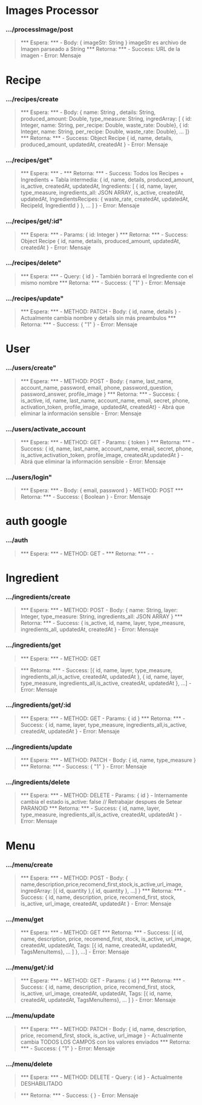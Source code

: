 # Images Processor
### .../processImage/post
>   *** Espera: ***
>       - Body: { imageStr: String }    imageStr es archivo de Imagen parseado a String
>   *** Retorna: ***
>       - Success: URL de la imagen
>       - Error: Mensaje

# Recipe
### .../recipes/create
>   *** Espera: ***
>       - Body: { name: String , details: String, produced_amount: Double, type_measure: String, ingredArray: [
                    { id: Integer, name: String, per_recipe: Double, waste_rate: Double},
                    { id: Integer, name: String, per_recipe: Double, waste_rate: Double}, ...
                ]}
>   *** Retorna: ***
>       - Success: Object Recipe { id, name, details, produced_amount, updatedAt, createdAt }
>       - Error: Mensaje

### .../recipes/get"
>   *** Espera: ***
>       - 
>   *** Retorna: ***
>       - Success: Todos los Recipes + Ingredients + Tabla intermedia:
            { id, name, details, produced_amount, is_active, createdAt, updatedAt, Ingredients: [
                { id, name,  layer, type_measure, ingredients_all: JSON ARRAY, is_active, createdAt, updatedAt, IngredientsRecipes: {
                waste_rate, createdAt, updatedAt, RecipeId, IngredientId }
                }, ... ]
            }
>       - Error: Mensaje
### .../recipes/get/:id"
>   *** Espera: ***
>       - Params: { id: Integer }
>   *** Retorna: ***
>       - Success: Object Recipe { id, name, details, produced_amount, updatedAt, createdAt }
>       - Error: Mensaje
### .../recipes/delete"
>   *** Espera: ***
>       - Query: { id }
>       - También borrará el Ingrediente con el mismo nombre
>   *** Retorna: ***
>       - Success: { "1" }
>       - Error: Mensaje
### .../recipes/update"
>   *** Espera: ***
>       - METHOD: PATCH
>       - Body: { id, name, details }
>       - Actualmente cambia nombre y details sin más preambulos
>   *** Retorna: ***
>       - Success: { "1" }
>       - Error: Mensaje

# User
### .../users/create"
>   *** Espera: ***
>       - METHOD: POST
>       - Body: { name, last_name, account_name, password, email, phone, password_question, password_answer, profile_image }
>   *** Retorna: ***
>       - Success: { is_active, id, name, last_name, account_name, email, secret, phone, activation_token, profile_image, updatedAt, createdAt}
>       - Abrá que eliminar la información sensible
>       - Error: Mensaje
### .../users/activate_account
>   *** Espera: ***
>       - METHOD: GET
>       - Params: { token }
>   *** Retorna: ***
>       - Success: { id, name, last_name, account_name, email, secret, phone, is_active,activation_token, profile_image, createdAt,updatedAt }
>       - Abrá que eliminar la información sensible
>       - Error: Mensaje
### .../users/login"
>   *** Espera: ***
>       - Body: { email, password }
>       - METHOD: POST
>   *** Retorna: ***
>       - Success: { Boolean }
>       - Error: Mensaje

# auth google
### .../auth
>   *** Espera: ***
>       - METHOD: GET
>       - 
>   *** Retorna: ***
>       - 
>       - 

# Ingredient
### .../ingredients/create
>   *** Espera: ***
>       - METHOD: POST
>       - Body: { name: String, layer: Integer, type_measure: String, ingredients_all: JSON ARRAY }
>   *** Retorna: ***
>       - Success: { is_active, id, name, layer, type_measure, ingredients_all, updatedAt, createdAt }
>       - Error: Mensaje
### .../ingredients/get
>   *** Espera: ***
>       - METHOD: GET

>   *** Retorna: ***
>       - Success: [{ id, name, layer, type_measure, ingredients_all,is_active, createdAt, updatedAt }, { id, name, layer, type_measure, ingredients_all,is_active, createdAt, updatedAt }, ...]
>       - Error: Mensaje
### .../ingredients/get/:id
>   *** Espera: ***
>       - METHOD: GET
>       - Params: { id }
>   *** Retorna: ***
>       - Success: { id, name, layer, type_measure, ingredients_all,is_active, createdAt, updatedAt }
>       - Error: Mensaje
### .../ingredients/update
>   *** Espera: ***
>       - METHOD: PATCH
>       - Body: { id, name, type_measure }
>   *** Retorna: ***
>       - Success: { "1" }
>       - Error: Mensaje
### .../ingredients/delete
>   *** Espera: ***
>       - METHOD: DELETE
>       - Params: { id }
>       - Internamente cambia el estado is_active: false // Retrabajar despues de Setear PARANOID
>   *** Retorna: ***
>       - Success: { id, name, layer, type_measure, ingredients_all,is_active, createdAt, updatedAt }
>       - Error: Mensaje

# Menu
### .../menu/create
>   *** Espera: ***
>       - METHOD: POST
>       - Body: { name,description,price,recomend_first,stock,is_active,url_image, ingredArray: [{ id, quantity },{ id, quantity }, ...] }
>   *** Retorna: ***
>       - Success: { id, name, description, price, recomend_first, stock, is_active, url_image, createdAt, updatedAt }
>       - Error: Mensaje
### .../menu/get
>   *** Espera: ***
>       - METHOD: GET
>   *** Retorna: ***
>       - Success: 	[{ id, name, description, price, recomend_first, stock, is_active, url_image, createdAt, updatedAt, Tags: [{ id, name, createdAt, updatedAt, TagsMenuItems}, ... ] }, ...]
>       - Error: Mensaje
### .../menu/get/:id
>   *** Espera: ***
>       - METHOD: GET
>       - Params: { id }
>   *** Retorna: ***
>       - Success: 	{ id, name, description, price, recomend_first, stock, is_active, url_image, createdAt, updatedAt, Tags: [{ id, name, createdAt, updatedAt, TagsMenuItems}, ... ] }
>       - Error: Mensaje
### .../menu/update
>   *** Espera: ***
>       - METHOD: PATCH
>       - Body: { id, name, description, price, recomend_first, stock, is_active, url_image }
>       - Actualmente cambia TODOS LOS CAMPOS con los valores enviados
>   *** Retorna: ***
>       - Success: { "1" }
>       - Error: Mensaje
### .../menu/delete
>   *** Espera: ***
>       - METHOD: DELETE
>       - Query: { id }
>       - Actualmente DESHABILITADO

>   *** Retorna: ***
>       - Success: {  }
>       - Error: Mensaje